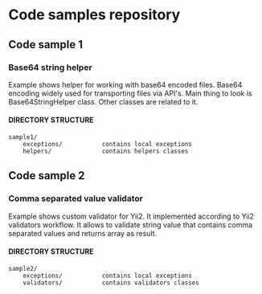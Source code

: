 # Code samples repository
## Code sample 1
### Base64 string helper
Example shows helper for working with base64 encoded files. Base64 encoding widely used for transporting files via API's.
Main thing to look is Base64StringHelper class. Other classes are related to it.
#### DIRECTORY STRUCTURE
```
sample1/                  
    exceptions/           contains local exceptions 
    helpers/              contains helpers classes
```
## Code sample 2
### Comma separated value validator
Example shows custom validator for Yii2. It implemented according to Yii2 validators workflow. It allows to validate string value that contains comma separated values and returns array as result.
#### DIRECTORY STRUCTURE
```
sample2/                  
    exceptions/           contains local exceptions 
    validators/           contains validators classes
```